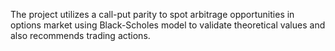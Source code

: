 The project utilizes a call-put parity to spot arbitrage opportunities in options market using Black-Scholes model to validate theoretical values and also recommends trading actions.
